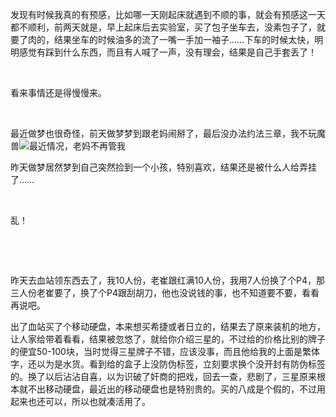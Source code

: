 <div id="sina_keyword_ad_area2" class="articalContent  ">
			<p>
发现有时候我真的有预感，比如哪一天刚起床就遇到不顺的事，就会有预感这一天都不顺利，前两天就是，早上起床后去实验室，买了包子坐车去，没素包子了，就要了肉的，结果坐车的时候油多的流了一嘴一手加一袖子……下车的时候太快，明明感觉有踩到什么东西，而且有人喊了一声，没有理会，结果是自己手套丢了！</P>
<p>&nbsp;<wbr></P>
<p>看来事情还是得慢慢来。</P>
<p>&nbsp;<wbr></P>
<p>最近做梦也很奇怪，前天做梦梦到跟老妈闹掰了，最后没办法约法三章，我不玩魔兽<img src="http://simg.sinajs.cn/blog7style/images/common/sg_trans.gif" real_src ="http://simg.sinajs.cn/blog/images/face/033.gif"  ALT="最近情况"  TITLE="最近情况" />，老妈不再管我</P>
<p>昨天做梦居然梦到自己突然捡到一个小孩，特别喜欢，结果还是被什么人给弄挂了……</P>
<p>&nbsp;<wbr></P>
<p>乱！</P>
<p>&nbsp;<wbr></P>
<p>&nbsp;<wbr></P>
<p>
昨天去血站领东西去了，我10人份，老崔跟红满10人份，我用7人份换了个P4，那三人份老崔要了，换了个P4跟刮胡刀，他也没说钱的事，也不知道要不要，看看再说吧。</P>
<p>
出了血站买了个移动硬盘，本来想买希捷或者日立的，结果去了原来装机的地方，让人家给带着看看，结果被忽悠了，就给你介绍三星的，不过给的价格比别的牌子的便宜50-100块，当时觉得三星牌子不错，应该没事，而且他给我的上面是繁体字，还以为是水货。看到给的盒子上没防伪标签，立刻要求换个没开封有防伪标签的。换了以后沾沾自喜，以为识破了奸商的把戏，回去一查，悲剧了，三星原来根本就不出移动硬盘，最近出的移动硬盘也是特别贵的。买的八成是个假的，不过用起来也还可以，所以也就凑活用了。</P>
<p>&nbsp;<wbr></P>							
		</div>